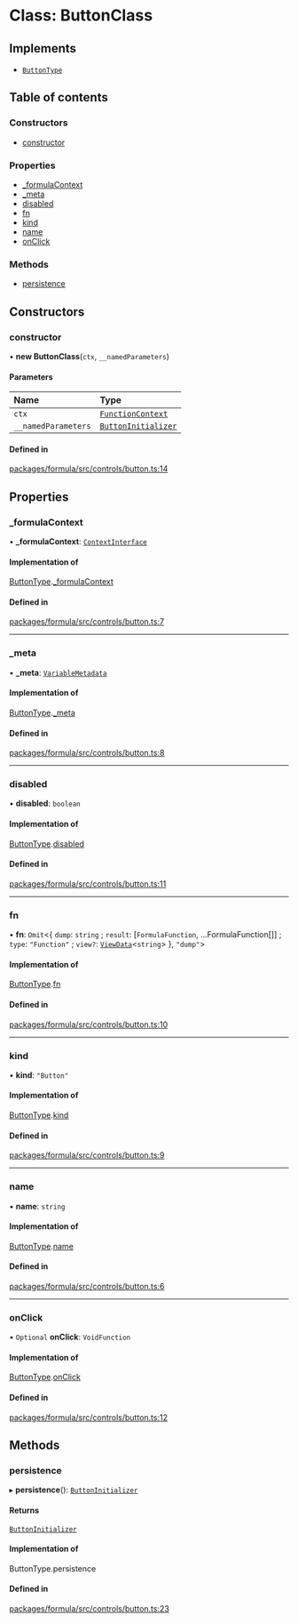 # Class: ButtonClass

## Implements

- [`ButtonType`](../interfaces/ButtonType.md)

## Table of contents

### Constructors

- [constructor](ButtonClass.md#constructor)

### Properties

- [\_formulaContext](ButtonClass.md#_formulacontext)
- [\_meta](ButtonClass.md#_meta)
- [disabled](ButtonClass.md#disabled)
- [fn](ButtonClass.md#fn)
- [kind](ButtonClass.md#kind)
- [name](ButtonClass.md#name)
- [onClick](ButtonClass.md#onclick)

### Methods

- [persistence](ButtonClass.md#persistence)

## Constructors

### <a id="constructor" name="constructor"></a> constructor

• **new ButtonClass**(`ctx`, `__namedParameters`)

#### Parameters

| Name                | Type                                                      |
| :------------------ | :-------------------------------------------------------- |
| `ctx`               | [`FunctionContext`](../interfaces/FunctionContext.md)     |
| `__namedParameters` | [`ButtonInitializer`](../interfaces/ButtonInitializer.md) |

#### Defined in

[packages/formula/src/controls/button.ts:14](https://github.com/mashpod/mashcard/blob/main/packages/formula/src/controls/button.ts#L14)

## Properties

### <a id="_formulacontext" name="_formulacontext"></a> \_formulaContext

• **\_formulaContext**: [`ContextInterface`](../interfaces/ContextInterface.md)

#### Implementation of

[ButtonType](../interfaces/ButtonType.md).[\_formulaContext](../interfaces/ButtonType.md#_formulacontext)

#### Defined in

[packages/formula/src/controls/button.ts:7](https://github.com/mashpod/mashcard/blob/main/packages/formula/src/controls/button.ts#L7)

---

### <a id="_meta" name="_meta"></a> \_meta

• **\_meta**: [`VariableMetadata`](../interfaces/VariableMetadata.md)

#### Implementation of

[ButtonType](../interfaces/ButtonType.md).[\_meta](../interfaces/ButtonType.md#_meta)

#### Defined in

[packages/formula/src/controls/button.ts:8](https://github.com/mashpod/mashcard/blob/main/packages/formula/src/controls/button.ts#L8)

---

### <a id="disabled" name="disabled"></a> disabled

• **disabled**: `boolean`

#### Implementation of

[ButtonType](../interfaces/ButtonType.md).[disabled](../interfaces/ButtonType.md#disabled)

#### Defined in

[packages/formula/src/controls/button.ts:11](https://github.com/mashpod/mashcard/blob/main/packages/formula/src/controls/button.ts#L11)

---

### <a id="fn" name="fn"></a> fn

• **fn**: `Omit`<{ `dump`: `string` ; `result`: [`FormulaFunction`, ...FormulaFunction[]] ; `type`: `"Function"` ; `view?`: [`ViewData`](../interfaces/ViewData.md)<`string`\> }, `"dump"`\>

#### Implementation of

[ButtonType](../interfaces/ButtonType.md).[fn](../interfaces/ButtonType.md#fn)

#### Defined in

[packages/formula/src/controls/button.ts:10](https://github.com/mashpod/mashcard/blob/main/packages/formula/src/controls/button.ts#L10)

---

### <a id="kind" name="kind"></a> kind

• **kind**: `"Button"`

#### Implementation of

[ButtonType](../interfaces/ButtonType.md).[kind](../interfaces/ButtonType.md#kind)

#### Defined in

[packages/formula/src/controls/button.ts:9](https://github.com/mashpod/mashcard/blob/main/packages/formula/src/controls/button.ts#L9)

---

### <a id="name" name="name"></a> name

• **name**: `string`

#### Implementation of

[ButtonType](../interfaces/ButtonType.md).[name](../interfaces/ButtonType.md#name)

#### Defined in

[packages/formula/src/controls/button.ts:6](https://github.com/mashpod/mashcard/blob/main/packages/formula/src/controls/button.ts#L6)

---

### <a id="onclick" name="onclick"></a> onClick

• `Optional` **onClick**: `VoidFunction`

#### Implementation of

[ButtonType](../interfaces/ButtonType.md).[onClick](../interfaces/ButtonType.md#onclick)

#### Defined in

[packages/formula/src/controls/button.ts:12](https://github.com/mashpod/mashcard/blob/main/packages/formula/src/controls/button.ts#L12)

## Methods

### <a id="persistence" name="persistence"></a> persistence

▸ **persistence**(): [`ButtonInitializer`](../interfaces/ButtonInitializer.md)

#### Returns

[`ButtonInitializer`](../interfaces/ButtonInitializer.md)

#### Implementation of

ButtonType.persistence

#### Defined in

[packages/formula/src/controls/button.ts:23](https://github.com/mashpod/mashcard/blob/main/packages/formula/src/controls/button.ts#L23)
